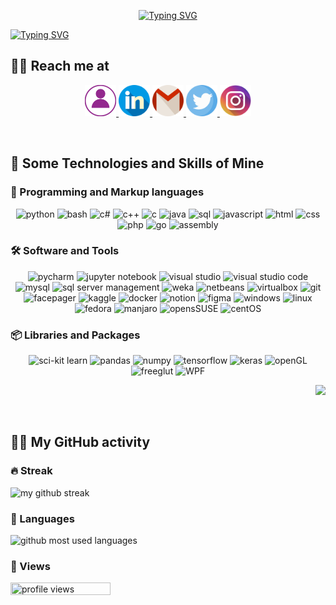 
<p align="center">
<a href="https://git.io/typing-svg">
    <img src="https://readme-typing-svg.demolab.com?font=Indie+Flower&size=70&duration=3000&pause=15000&color=9D92FF&vCenter=true&multiline=true&width=500&height=150&lines=Heyyyy+Y'all!!" alt="Typing SVG" />
  </a>
</p>

<a href="https://git.io/typing-svg">
    <img src="https://readme-typing-svg.demolab.com?font=Indie+Flower&size=30&pause=1000&color=9D92FF&vCenter=true&multiline=true&width=1000&height=150&lines=I'm+jana%2C+an+outta-this-world+geek+%F0%9F%91%A9%E2%80%8D%F0%9F%92%BB+;Here+u+can+find+me+sharing+my+stuff+-any+kind+of+stuff+that+interests+me!+;Keep+learning%2C+stay+hydrated!+and+follow+me+to+make+this+world+better+%F0%9F%90%B1%E2%80%8D%F0%9F%8F%8D" alt="Typing SVG" />
  </a>

<br>

## 🧘‍♀️ Reach me at

<p align="center">

  <a href="https://Janaherself.github.io">
      <img height="50px" src="/icons/portfolio.png" title="portfolio">
    </a>
  <a href="https://www.linkedin.com/in/jana-abusaa">
      <img height="50px" src="/icons/linkedin.png" title="linkedIn">
    </a>
  <a href="mailto:jana.abusaa@gmail.com">
      <img height="50px" src="/icons/gmail.png" title="email">
    </a>
  <a href="https://twitter.com/Janaherselff">
      <img height="50px" src="/icons/twitter.png" title="twitter">
    </a>
  <a href="https://instagram.com/Janaherselff">
      <img height="50px" src="/icons/instagram.png" title="instagram">
   </a>

</p>

  <br>

## 🧠 Some Technologies and Skills of Mine

### 🔡 Programming and Markup languages
<p align="center">

  <img height="35px" src="" title="python">
  <img height="35px" src="" title="bash">
  <img height="35px" src="" title="c#">
  <img height="35px" src="" title="c++">
  <img height="35px" src="" title="c">
  <img height="35px" src="" title="java">
  <img height="35px" src="" title="sql">
  <img height="35px" src="" title="javascript">
  <img height="35px" src="" title="html">
  <img height="35px" src="" title="css">
  <img height="35px" src="" title="php">
  <img height="35px" src="" title="go">
  <img height="35px" src="" title="assembly">

</p>

### 🛠 Software and Tools
<p align="center">

  <img height="35px" src="" title="pycharm">
  <img height="35px" src="" title="jupyter notebook">
  <img height="35px" src="" title="visual studio">
  <img height="35px" src="" title="visual studio code">
  <img height="35px" src="" title="mysql">
  <img height="35px" src="" title="sql server management">
  <img height="35px" src="" title="weka">
  <img height="35px" src="" title="netbeans">
  <img height="35px" src="" title="virtualbox">
  <img height="35px" src="" title="git">
  <img height="35px" src="" title="facepager">
  <img height="35px" src="" title="kaggle">
  <img height="35px" src="" title="docker">
  <img height="35px" src="" title="notion">
  <img height="35px" src="" title="figma">
  <img height="35px" src="" title="windows">
  <img height="35px" src="" title="linux">
  <img height="35px" src="" title="fedora">
  <img height="35px" src="" title="manjaro">
  <img height="35px" src="" title="opensSUSE">
  <img height="35px" src="" title="centOS">

</p>

### 📦 Libraries and Packages
<p align="center">

  <img height="35px" src="" title="sci-kit learn">
  <img height="35px" src="" title="pandas">
  <img height="35px" src="" title="numpy">
  <img height="35px" src="" title="tensorflow">
  <img height="35px" src="" title="keras">
  <img height="35px" src="" title="openGL">
  <img height="35px" src="" title="freeglut">
  <img height="35px" src="" title="WPF">

</p>

<p align="right"> <img src="https://media4.giphy.com/media/hFROvOhBPQVRm/giphy.gif?cid=ecf05e47oop5kp6csic7cu09f83t7bv33p6fjqz47yj1umkx&rid=giphy.gif&ct=g"> </p>

<br>

## 🤹‍♂️ My GitHub activity

### 🔥 Streak
  <img src="https://streak-stats.demolab.com/?user=janaherself&theme=holi-theme&hide_border=true&sideNums=9D92FF&sideLabels=9D92FF&currStreakLabel=9D92FF" title="my github streak">

### 🐍 Languages
  <img src="https://github-readme-stats.vercel.app/api/top-langs/?username=janaherself&layout=compact&theme=material-palenight&title_color=9D92FF&bg_color=000015&hide_border=true" title="github most used languages">

### 👀 Views
  <img width="160px" height="20px" src="https://komarev.com/ghpvc/?username=janaherself&style=rounded-square&color=9D92FF" 
    title="profile views">
  
  <br>
